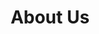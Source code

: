 ---
title : "About Us"
description : "this is meta description"
layout : "about"
draft : true

################## Mission ###############
mission:
  enable : true
  title : "Unser Ziel ist es, **Praxen** ein Werkzeug zur Behandlung von Myopie bei Kindern an die Hand zu geben"
  image : "images/about/02.jpg"
  content : "Für DataFortress.cloud und die geschätzte Augenärztin Dr. med. Timea Kanona ist die Mission klar. Timea Kanona ist die Mission glasklar: die Lücke im Myopie-Management zu füllen. Angetrieben von der Erkenntnis, dass ein wirklich umfassendes Werkzeug fehlte, haben wir unermüdlich Myopiagraph entwickelt, eine visionäre Lösung, die Präzision, Innovation und unermüdliches Engagement vereint, um den Standard der Versorgung für jedes Kind mit Myopie zu verbessern."
  bulletpoints:
    - "Entwicklung eines Data Warehouse für eine international führende Fastenklinik"
    - "Einführung und Umsetzung von Myopiemanagement in einem führenden deutschen MVZ"
    - "Erfolgreiche Umsetzung und Beratung einer Klinik bei der Umstellung auf Kliniklandeskrankenhausgesetz-Datenkonformität"

    
################## Funfacts ###############
funfacts:
  enable : true
  funfacts_item:
  - name : "Launched in June of"
    count : "2022"
    extension : ""
    
  - name : "Our product powers"
    count : "25"
    extension : "+ practices"
    
  - name : "patients"
    count : "150"
    extension : "+"
    
  - name : "Years of experience"
    count : "10"
    extension : "+"


################## vision ###############
vision:
  enable : true
  title : "Was macht uns **besonders**?"
  image : "images/about/03.jpg"
  content : "Was uns von anderen abhebt, ist unser unerschütterliches Bekenntnis zu zwei Grundpfeilern: Daten-Compliance und Zusammenarbeit mit medizinischen Experten. Da unsere Server sicher in Deutschland untergebracht sind, legen wir höchsten Wert auf Datensicherheit und Datenschutz, um den größtmöglichen Schutz der Patienteninformationen zu gewährleisten. Darüber hinaus garantiert unsere enge Zusammenarbeit mit angesehenen Medizinern, wie der Augenärztin Dr. med. Timea Kanona, dass MyPatient.com auch in Zukunft die besten Ergebnisse erzielt. Timea Kanona, garantiert, dass Myopiagraph nicht nur eine Software ist, sondern eine Lösung, die genau auf die Bedürfnisse von Ärzten und ihren jungen Patienten zugeschnitten ist. Vertrauen Sie auf uns, wenn es um das Management von Myopie geht."


############### Featured testimonial ###############
featured_testimonial:
  enable : false
  name : "Marsh Angela Costa"
  designation : "CEO, Trello"
  quote : "“Copper gives us the ease to have people hop in where they need to, to get to a customer resolution really quickly.”"
  image : "images/testimonials/01.jpg"
  video:
    enable : true
    video_embed_link : "https://www.youtube.com/embed/dyZcRRWiuuw"
---
